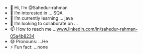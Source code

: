 - 👋 Hi, I’m @Sahedur-rahman
- 👀 I’m interested in ... SQA
- 🌱 I’m currently learning ... java
- 💞️ I’m looking to collaborate on ...
- 📫 How to reach me ...www.linkedin.com/in/sahedur-rahman-05a4b8234
- 😄 Pronouns: ...He
- ⚡ Fun fact: ...none

<!---
Sahedur-rahman/Sahedur-rahman is a ✨ special ✨ repository because its `README.md` (this file) appears on your GitHub profile.
You can click the Preview link to take a look at your changes.
--->

